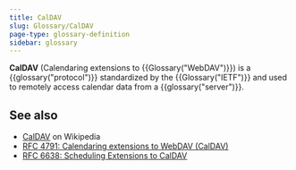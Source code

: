 ```yaml
---
title: CalDAV
slug: Glossary/CalDAV
page-type: glossary-definition
sidebar: glossary
---
```


**CalDAV** (Calendaring extensions to {{Glossary("WebDAV")}}) is a {{glossary("protocol")}} standardized by the {{Glossary("IETF")}} and used to remotely access calendar data from a {{glossary("server")}}.

## See also

- [CalDAV](https://en.wikipedia.org/wiki/CalDAV) on Wikipedia
- [RFC 4791: Calendaring extensions to WebDAV (CalDAV)](https://datatracker.ietf.org/doc/html/rfc4791)
- [RFC 6638: Scheduling Extensions to CalDAV](https://datatracker.ietf.org/doc/html/rfc6638)
